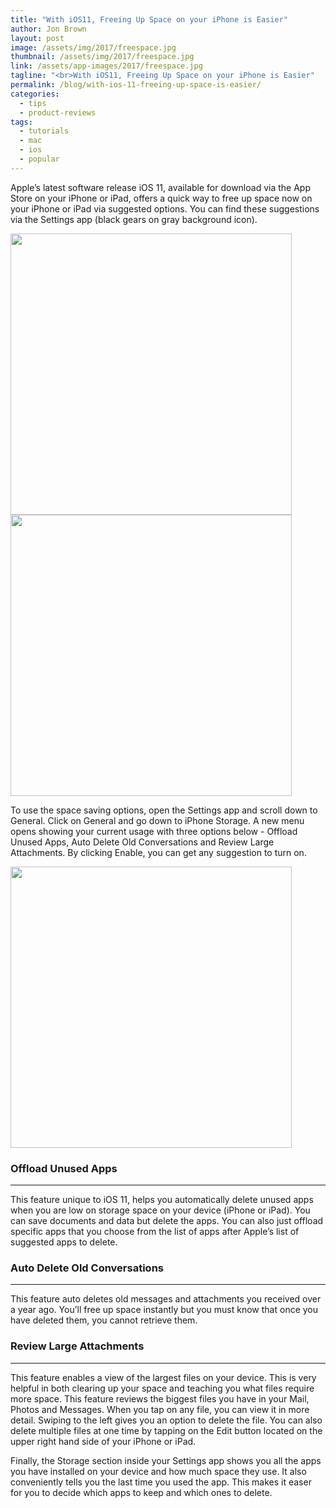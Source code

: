 ```yaml
---
title: "With iOS11, Freeing Up Space on your iPhone is Easier"
author: Jon Brown
layout: post
image: /assets/img/2017/freespace.jpg
thumbnail: /assets/img/2017/freespace.jpg
link: /assets/app-images/2017/freespace.jpg
tagline: "<br>With iOS11, Freeing Up Space on your iPhone is Easier"
permalink: /blog/with-ios-11-freeing-up-space-is-easier/
categories:
  - tips
  - product-reviews
tags:
  - tutorials
  - mac
  - ios
  - popular
---
```

Apple’s latest software release iOS 11, available for download via the App Store on your iPhone or iPad, offers a quick way to free up space now on your iPhone or iPad via suggested options. You can find these suggestions via the Settings app (black gears on gray background icon).

<img src="{{ site.site_cdn }}/assets/img/blog/2017/freespace/ios11_freeupspace_image_1.jpg" class="img-fluid rounded m-2" width="450" />

<img src="{{ site.site_cdn }}/assets/img/blog/2017/freespace/ios11_freeupspace_image_2.jpg" class="img-fluid rounded m-2" width="450" />

To use the space saving options, open the Settings app and scroll down to General. Click on General and go down to iPhone Storage. A new menu opens showing your current usage with three options below - Offload Unused Apps, Auto Delete Old Conversations and Review Large Attachments. By clicking Enable, you can get any suggestion to turn on.

<img src="{{ site.site_cdn }}/assets/img/blog/2017/freespace/ios11_freeupspace_image_3.jpg" class="img-fluid rounded m-2" width="450" />

### Offload Unused Apps
---
This feature unique to iOS 11, helps you automatically delete unused apps when you are low on storage space on your device (iPhone or iPad). You can save documents and data but delete the apps. You can also just offload specific apps that you choose from the list of apps after Apple’s list of suggested apps to delete.

### Auto Delete Old Conversations
---
This feature auto deletes old messages and attachments you received over a year ago. You’ll free up space instantly but you must know that once you have deleted them, you cannot retrieve them.

### Review Large Attachments
---
This feature enables a view of the largest files on your device. This is very helpful in both clearing up your space and teaching you what files require more space. This feature reviews the biggest files you have in your Mail, Photos and Messages. When you tap on any file, you can view it in more detail. Swiping to the left gives you an option to delete the file.  You can also delete multiple files at one time by tapping on the Edit button located on the upper right hand side of your iPhone or iPad.

Finally, the Storage section inside your Settings app shows you all the apps you have installed on your device and how much space they use. It also conveniently tells you the last time you used the app. This makes it easer for you to decide which apps to keep and which ones to delete.
